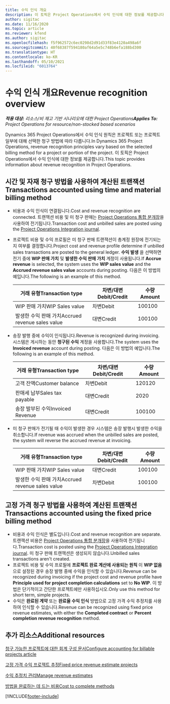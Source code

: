 ```yaml
---
title: 수익 인식 개요
description: 이 토픽은 Project Operations에서 수익 인식에 대한 정보를 제공합니다.
author: sigitac
ms.date: 11/16/2020
ms.topic: article
ms.reviewer: kfend
ms.author: sigitac
ms.openlocfilehash: f5f962572c6ec0298d2d91d33f83e4120a498a6f
ms.sourcegitcommit: 40f68387f594180af64a5e5c748b6efa188bd300
ms.translationtype: HT
ms.contentlocale: ko-KR
ms.lasthandoff: 05/10/2021
ms.locfileid: "6013764"
---
```

# <a name="revenue-recognition-overview"></a><span data-ttu-id="d2ba4-103">수익 인식 개요</span><span class="sxs-lookup"><span data-stu-id="d2ba4-103">Revenue recognition overview</span></span>

<span data-ttu-id="d2ba4-104">_**적용 대상:** 리소스/비 재고 기반 시나리오에 대한 Project Operations_</span><span class="sxs-lookup"><span data-stu-id="d2ba4-104">_**Applies To:** Project Operations for resource/non-stocked based scenarios_</span></span>

<span data-ttu-id="d2ba4-105">Dynamics 365 Project Operations에서 수익 인식 원칙은 프로젝트 또는 프로젝트 일부에 대해 선택한 청구 방법에 따라 다릅니다.</span><span class="sxs-lookup"><span data-stu-id="d2ba4-105">In Dynamics 365 Project Operations, revenue recognition principles vary based on the selected billing method for a project or portion of the project.</span></span> <span data-ttu-id="d2ba4-106">이 토픽은 Project Operations에서 수익 인식에 대한 정보를 제공합니다.</span><span class="sxs-lookup"><span data-stu-id="d2ba4-106">This topic provides information about revenue recognition in Project Operations.</span></span>

## <a name="transactions-accounted-using-time-and-material-billing-method"></a><span data-ttu-id="d2ba4-107">시간 및 자재 청구 방법을 사용하여 계산된 트랜잭션</span><span class="sxs-lookup"><span data-stu-id="d2ba4-107">Transactions accounted using time and material billing method</span></span>

- <span data-ttu-id="d2ba4-108">비용과 수익 인식이 연결됩니다.</span><span class="sxs-lookup"><span data-stu-id="d2ba4-108">Cost and revenue recognition are connected.</span></span> <span data-ttu-id="d2ba4-109">트랜잭션 비용 및 미 청구 판매는 [Project Operations 통합 분개장](../project-accounting/project-operations-integration-journal.md)을 사용하여 전기됩니다.</span><span class="sxs-lookup"><span data-stu-id="d2ba4-109">Transaction cost and unbilled sales are posted using the [Project Operations Integration journal](../project-accounting/project-operations-integration-journal.md).</span></span>
- <span data-ttu-id="d2ba4-110">프로젝트 비용 및 수익 프로필은 미 청구 판매 트랜잭션이 총계정 원장에 전기되는지 여부를 결정합니다.</span><span class="sxs-lookup"><span data-stu-id="d2ba4-110">Project cost and revenue profile determine if unbilled sales transactions are posted to the general ledger.</span></span> <span data-ttu-id="d2ba4-111">**수익 발생** 을 선택하면 전기 중에 **WIP 판매 가치** 및 **발생한 수익 판매 가치** 계정이 사용됩니다.</span><span class="sxs-lookup"><span data-stu-id="d2ba4-111">If **Accrue revenue** is selected, the system uses the **WIP sales value** and the **Accrued revenue sales value** accounts during posting.</span></span> <span data-ttu-id="d2ba4-112">다음은 이 방법의 예입니다.</span><span class="sxs-lookup"><span data-stu-id="d2ba4-112">The following is an example of this method.</span></span>  

  | <span data-ttu-id="d2ba4-113">거래 유형</span><span class="sxs-lookup"><span data-stu-id="d2ba4-113">Transaction type</span></span> | <span data-ttu-id="d2ba4-114">차변/대변</span><span class="sxs-lookup"><span data-stu-id="d2ba4-114">Debit/Credit</span></span> | <span data-ttu-id="d2ba4-115">수량</span><span class="sxs-lookup"><span data-stu-id="d2ba4-115">Amount</span></span> |
  | --- | --- | --- |
  | <span data-ttu-id="d2ba4-116">WIP 판매 가치</span><span class="sxs-lookup"><span data-stu-id="d2ba4-116">WIP Sales value</span></span> | <span data-ttu-id="d2ba4-117">차변</span><span class="sxs-lookup"><span data-stu-id="d2ba4-117">Debit</span></span> | <span data-ttu-id="d2ba4-118">100</span><span class="sxs-lookup"><span data-stu-id="d2ba4-118">100</span></span> |
  | <span data-ttu-id="d2ba4-119">발생한 수익 판매 가치</span><span class="sxs-lookup"><span data-stu-id="d2ba4-119">Accrued revenue sales value</span></span> | <span data-ttu-id="d2ba4-120">대변</span><span class="sxs-lookup"><span data-stu-id="d2ba4-120">Credit</span></span> | <span data-ttu-id="d2ba4-121">100</span><span class="sxs-lookup"><span data-stu-id="d2ba4-121">100</span></span> |

- <span data-ttu-id="d2ba4-122">송장 발행 중에 수익이 인식됩니다.</span><span class="sxs-lookup"><span data-stu-id="d2ba4-122">Revenue is recognized during invoicing.</span></span> <span data-ttu-id="d2ba4-123">시스템은 게시하는 동안 **청구된 수익** 계정을 사용합니다.</span><span class="sxs-lookup"><span data-stu-id="d2ba4-123">The system uses the **Invoiced revenue** account during posting.</span></span> <span data-ttu-id="d2ba4-124">다음은 이 방법의 예입니다.</span><span class="sxs-lookup"><span data-stu-id="d2ba4-124">The following is an example of this method.</span></span>  

  | <span data-ttu-id="d2ba4-125">거래 유형</span><span class="sxs-lookup"><span data-stu-id="d2ba4-125">Transaction type</span></span> | <span data-ttu-id="d2ba4-126">차변/대변</span><span class="sxs-lookup"><span data-stu-id="d2ba4-126">Debit/Credit</span></span> | <span data-ttu-id="d2ba4-127">수량</span><span class="sxs-lookup"><span data-stu-id="d2ba4-127">Amount</span></span> |
  | --- | --- | --- |
  | <span data-ttu-id="d2ba4-128">고객 잔액</span><span class="sxs-lookup"><span data-stu-id="d2ba4-128">Customer balance</span></span> | <span data-ttu-id="d2ba4-129">차변</span><span class="sxs-lookup"><span data-stu-id="d2ba4-129">Debit</span></span> | <span data-ttu-id="d2ba4-130">120</span><span class="sxs-lookup"><span data-stu-id="d2ba4-130">120</span></span> |
  | <span data-ttu-id="d2ba4-131">판매세 납부</span><span class="sxs-lookup"><span data-stu-id="d2ba4-131">Sales tax payable</span></span> | <span data-ttu-id="d2ba4-132">대변</span><span class="sxs-lookup"><span data-stu-id="d2ba4-132">Credit</span></span> | <span data-ttu-id="d2ba4-133">20</span><span class="sxs-lookup"><span data-stu-id="d2ba4-133">20</span></span> |
  | <span data-ttu-id="d2ba4-134">송장 발부된 수익</span><span class="sxs-lookup"><span data-stu-id="d2ba4-134">Invoiced Revenue</span></span> | <span data-ttu-id="d2ba4-135">대변</span><span class="sxs-lookup"><span data-stu-id="d2ba4-135">Credit</span></span> | <span data-ttu-id="d2ba4-136">100</span><span class="sxs-lookup"><span data-stu-id="d2ba4-136">100</span></span> |

- <span data-ttu-id="d2ba4-137">미 청구 판매가 전기될 때 수익이 발생한 경우 시스템은 송장 발행시 발생한 수익을 취소합니다.</span><span class="sxs-lookup"><span data-stu-id="d2ba4-137">If revenue was accrued when the unbilled sales are posted, the system will reverse the accrued revenue at invoicing.</span></span>

  | <span data-ttu-id="d2ba4-138">거래 유형</span><span class="sxs-lookup"><span data-stu-id="d2ba4-138">Transaction type</span></span> | <span data-ttu-id="d2ba4-139">차변/대변</span><span class="sxs-lookup"><span data-stu-id="d2ba4-139">Debit/Credit</span></span> | <span data-ttu-id="d2ba4-140">수량</span><span class="sxs-lookup"><span data-stu-id="d2ba4-140">Amount</span></span> |
  | --- | --- | --- |
  | <span data-ttu-id="d2ba4-141">WIP 판매 가치</span><span class="sxs-lookup"><span data-stu-id="d2ba4-141">WIP Sales value</span></span> | <span data-ttu-id="d2ba4-142">대변</span><span class="sxs-lookup"><span data-stu-id="d2ba4-142">Credit</span></span> | <span data-ttu-id="d2ba4-143">100</span><span class="sxs-lookup"><span data-stu-id="d2ba4-143">100</span></span> |
  | <span data-ttu-id="d2ba4-144">발생한 수익 판매 가치</span><span class="sxs-lookup"><span data-stu-id="d2ba4-144">Accrued revenue sales value</span></span> | <span data-ttu-id="d2ba4-145">차변</span><span class="sxs-lookup"><span data-stu-id="d2ba4-145">Debit</span></span> | <span data-ttu-id="d2ba4-146">100</span><span class="sxs-lookup"><span data-stu-id="d2ba4-146">100</span></span> |

## <a name="transactions-accounted-using-the-fixed-price-billing-method"></a><span data-ttu-id="d2ba4-147">고정 가격 청구 방법을 사용하여 계산된 트랜잭션</span><span class="sxs-lookup"><span data-stu-id="d2ba4-147">Transactions accounted using the fixed price billing method</span></span>

- <span data-ttu-id="d2ba4-148">비용과 수익 인식은 별도입니다.</span><span class="sxs-lookup"><span data-stu-id="d2ba4-148">Cost and revenue recognition are separate.</span></span> <span data-ttu-id="d2ba4-149">트랜잭션 비용은 [Project Operations 통합 분개장](../project-accounting/project-operations-integration-journal.md)을 사용하여 전기됩니다.</span><span class="sxs-lookup"><span data-stu-id="d2ba4-149">Transaction cost is posted using the [Project Operations Integration journal](../project-accounting/project-operations-integration-journal.md).</span></span> <span data-ttu-id="d2ba4-150">미 청구 판매 트랜잭션은 생성되지 않습니다.</span><span class="sxs-lookup"><span data-stu-id="d2ba4-150">Unbilled sales transactions aren't created.</span></span>
- <span data-ttu-id="d2ba4-151">프로젝트 비용 및 수익 프로필에 **프로젝트 완료 계산에 사용되는 원칙** 이 **WIP 없음** 으로 설정된 경우 송장 발행 중에 수익을 인식할 수 있습니다.</span><span class="sxs-lookup"><span data-stu-id="d2ba4-151">Revenue can be recognized during invoicing if the project cost and revenue profile have **Principle used for project completion calculations** set to **No WIP**.</span></span> <span data-ttu-id="d2ba4-152">이 방법은 단기적이고 간단한 프로젝트에만 사용하십시오.</span><span class="sxs-lookup"><span data-stu-id="d2ba4-152">Only use this method for short term, simple projects.</span></span>
- <span data-ttu-id="d2ba4-153">수익은 **완료된 계약** 또는 **완료율 수익 인식** 방법으로 고정 가격 수익 추정치를 사용하여 인식할 수 있습니다.</span><span class="sxs-lookup"><span data-stu-id="d2ba4-153">Revenue can be recognized using fixed price revenue estimates, with either the **Completed contract** or **Percent completion revenue recognition** method.</span></span>

## <a name="additional-resources"></a><span data-ttu-id="d2ba4-154">추가 리소스</span><span class="sxs-lookup"><span data-stu-id="d2ba4-154">Additional resources</span></span>
[<span data-ttu-id="d2ba4-155">청구 가능한 프로젝트에 대한 회계 구성 문서</span><span class="sxs-lookup"><span data-stu-id="d2ba4-155">Configure accounting for billable projects article</span></span>](../project-accounting/configure-accounting-billable-projects.md)

[<span data-ttu-id="d2ba4-156">고정 가격 수익 프로젝트 추정</span><span class="sxs-lookup"><span data-stu-id="d2ba4-156">Fixed price revenue estimate projects</span></span>](rev-rec-percentage-completion-method.md)

[<span data-ttu-id="d2ba4-157">수익 추정치 관리</span><span class="sxs-lookup"><span data-stu-id="d2ba4-157">Manage revenue estimates</span></span>](rev-rec-completed-contract-method.md)

[<span data-ttu-id="d2ba4-158">방법을 완료하는 데 드는 비용</span><span class="sxs-lookup"><span data-stu-id="d2ba4-158">Cost to complete methods</span></span>](cost-complete-methods.md)


[!INCLUDE[footer-include](../includes/footer-banner.md)]